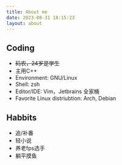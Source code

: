 ```yaml
---
title: About me
date: 2023-08-31 18:15:23
layout: about
---
```


## Coding

- ~~码农，24岁是学生~~
- 主用C++
- Environment: GNU/Linux
- Shell: zsh
- Editor/IDE: Vim，Jetbrains 全家桶
- Favorite Linux distriubtion: Arch, Debian

## Habbits

- 追/补番
- 轻小说
- 养老fps选手
- 躺平摸鱼

